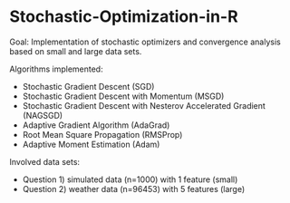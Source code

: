 # Stochastic-Optimization-in-R

Goal: Implementation of stochastic optimizers and convergence analysis based on small and large data sets.

Algorithms implemented: 
- Stochastic Gradient Descent (SGD)
- Stochastic Gradient Descent with Momentum (MSGD)
- Stochastic Gradient Descent with Nesterov Accelerated Gradient (NAGSGD)
- Adaptive Gradient Algorithm (AdaGrad)
- Root Mean Square Propagation (RMSProp) 
- Adaptive Moment Estimation (Adam)

Involved data sets:
- Question 1) simulated data (n=1000) with 1 feature (small)
- Question 2) weather data (n=96453) with 5 features (large)
